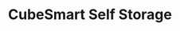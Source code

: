 ---
title: "CubeSmart Self Storage"
url: /san-antonio/cubesmart-self-storage/
shop: storage rental
---